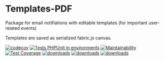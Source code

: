 # Templates-PDF

Package for email notifiations with editable templates (for important user-related events)

Templates are saved as serialized fabric.js canvas.

[![codecov](https://codecov.io/gh/EscolaLMS/Templates-PDF/branch/main/graph/badge.svg?token=O91FHNKI6R)](https://codecov.io/gh/EscolaLMS/Templates-PDF)
[![Tests PHPUnit in environments](https://github.com/EscolaLMS/Templates-PDF/actions/workflows/test.yml/badge.svg)](https://github.com/EscolaLMS/Templates-PDF/actions/workflows/test.yml)
[![Maintainability](https://api.codeclimate.com/v1/badges/60eb83351d2d550c15cb/maintainability)](https://codeclimate.com/github/EscolaLMS/Templates-PDF/maintainability)
[![Test Coverage](https://api.codeclimate.com/v1/badges/60eb83351d2d550c15cb/test_coverage)](https://codeclimate.com/github/EscolaLMS/Templates-PDF/test_coverage)
[![downloads](https://img.shields.io/packagist/dt/escolalms/templates-pdf)](https://packagist.org/packages/escolalms/templates-pdf)
[![downloads](https://img.shields.io/packagist/v/escolalms/templates-pdf)](https://packagist.org/packages/escolalms/templates-pdf)
[![downloads](https://img.shields.io/packagist/l/escolalms/templates-pdf)](https://packagist.org/packages/escolalms/templates-pdf)
